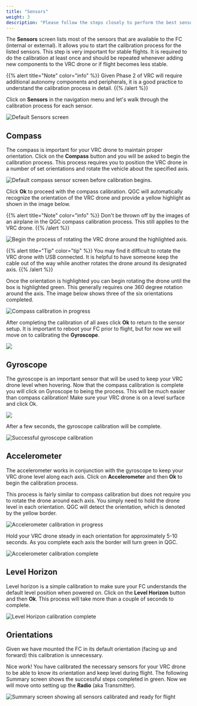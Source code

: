 ```yaml
---
title: "Sensors"
weight: 3
description: "Please follow the steps closely to perform the best sensor calibration possible."
---
```


The **Sensors** screen lists most of the sensors that are available to
the FC (internal or external). It allows you to start the calibration process
for the listed sensors. This step is very important for stable flights. 
It is required to do the calibration at least once and should be repeated whenever
adding new components to the VRC drone or if flight becomes less stable. 

{{% alert title="Note" color="info" %}}
Given Phase 2 of VRC will require additional autonomy components and peripherals, 
it is a good practice to understand the calibration process in detail.
{{% /alert %}}

Click on **Sensors** in the navigation menu and let's walk 
through the calibration process for each sensor.

![Default Sensors screen](sensors_setup.png)

## Compass

The compass is important for your VRC drone to maintain proper orientation. 
Click on the **Compass** button and you will be asked to begin the calibration process. 
This process requires you to position the VRC drone in a number of set orientations 
and rotate the vehicle about the specified axis.

![Default compass sensor screen before calibration begins.](qgc_sensor_compass.png)

Click **Ok** to proceed with the compass calibration. 
QGC will automatically recognize the orientation of the VRC drone and
provide a yellow highlight as shown in the image below.

{{% alert title="Note" color="info" %}}
Don't be thrown off by the images of an airplane in the QGC 
compass calibration process. This still applies to the VRC drone.
{{% /alert %}}

![Begin the process of rotating the VRC drone around the highlighted axis.](qgc_compass_progress.png)

{{% alert title="Tip" color="tip" %}}
You may find it difficult to rotate the VRC drone with USB connected. 
It is helpful to have someone keep the cable out of the way while another 
rotates the drone around its designated axis.
{{% /alert %}}

Once the orientation is highlighted you can begin rotating the drone until the
box is highlighted green. This generally requires one 360 degree rotation
around the axis. The image below shows three of the six orientations completed.

![Compass calibration in progress](qgc_compass_in_progress.png)

After completing the calibration of all axes click **Ok** to return to the sensor setup. 
It is important to reboot your FC prior to flight, 
but for now we will move on to calibrating the **Gyroscope**.

![](qgc_compass_complete.png)

## Gyroscope

The gyroscope is an important sensor that will be used to keep your 
VRC drone level when hovering. Now that the compass calibration is complete
you will click on Gyroscope to being the process. This will be much easier
than compass calibration! Make sure your VRC drone is on a level surface
and click Ok.

![](qgc_gyro_setup.png)

After a few seconds, the gyroscope calibration will be complete.

![Successful gyroscope calibration](qgc_gyro_complete.png)

## Accelerometer

The accelerometer works in conjunction with the gyroscope to keep your
VRC drone level along each axis. Click on **Accelerometer** and then 
**Ok** to begin the calibration process.

This process is fairly similar to compass calibration but does 
not require you to rotate the drone around each axis. You simply
need to hold the drone level in each orientation. QGC will detect
the orientation, which is denoted by the yellow border.

![Accelerometer calibration in progress](accelerometer_in_progress.png)

Hold your VRC drone steady in each orientation for approximately 5-10 seconds.
As you complete each axis the border will turn green in QGC.

![Accelerometer calibration complete](accelerometer_complete.png)

## Level Horizon

Level horizon is a simple calibration to make sure your FC understands the
default level position when powered on. Click on the **Level Horizon** button and
then **Ok**. This process will take more than a couple of seconds to complete.

![Level Horizon calibration complete](level_horizon.png)

## Orientations

Given we have mounted the FC in its default orientation 
(facing up and forward) this calibration is unnecessary.

Nice work! You have calibrated the necessary sensors for your VRC drone 
to be able to know its orientation and keep level during flight. 
The following Summary screen shows the successful steps completed in green. 
Now we will move onto setting up the **Radio** (aka Transmitter).

![Summary screen showing all sensors calibrated and ready for flight](qgc_sensors_complete.png)